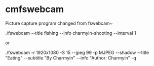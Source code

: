 cmfswebcam
==========

Picture capture program changed from fswebcam~


./fswebcam --title fishing --info charmyin-shooting --interval 1

or

 ./fswebcam -r 1920x1080 -S 15 --jpeg 99 -p MJPEG --shadow --title "Eating" --subtitle "By Charmyin" --info "Author: Charmyin" -q

